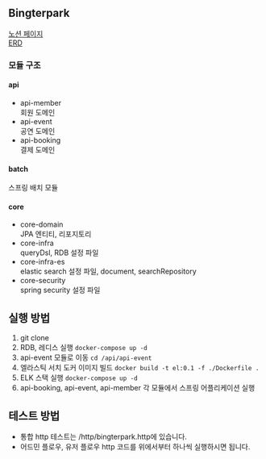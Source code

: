 ## Bingterpark
[노션 페이지](https://www.notion.so/backend-devcourse/2-BingterPark-4ecfb3943d9c4a8f9bb83f72876b6a80)  
[ERD](https://www.erdcloud.com/d/ZadArGCaQXFcxZuu8)
### 모듈 구조
#### api
- api-member   
회원 도메인
- api-event   
공연 도메인
- api-booking   
결제 도메인
#### batch
스프링 배치 모듈
#### core
- core-domain   
JPA 엔티티, 리포지토리 
- core-infra   
queryDsl, RDB 설정 파일
- core-infra-es   
elastic search 설정 파일, document, searchRepository
- core-security   
spring security 설정 파일
## 실행 방법
1. git clone
2. RDB, 레디스 실행 ```docker-compose up -d```
3. api-event 모듈로 이동 ```cd /api/api-event```
4. 엘라스틱 서치 도커 이미지 빌드 ```docker build -t el:0.1 -f ./Dockerfile .```
5. ELK 스택 실행 ```docker-compose up -d```
6. api-booking, api-event, api-member 각 모듈에서 스프링 어플리케이션 실행
## 테스트 방법
- 통합 http 테스트는 /http/bingterpark.http에 있습니다.
- 어드민 플로우, 유저 플로우 http 코드를 위에서부터 하나씩 실행하시면 됩니다. 
